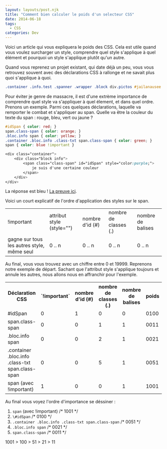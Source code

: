 ```yaml
---
layout: layouts/post.njk
title: "Comment bien calculer le poids d'un selecteur CSS"
date: 2014-06-18
tags:
  - CSS
categories: Dev
---
```




<p class="foreword">
Voici un article qui vous expliquera le poids des CSS. Cela est utile quand vous voulez surcharger un style, comprendre quel style s'applique à quel élément et pourquoi un style s'applique plutôt qu'un autre.
</p>

Quand vous reprenez un projet existant, qui date déjà un peu, vous vous retrouvez souvent avec des déclarations CSS à rallonge et ne savait plus quoi s'applique à quoi.

``` css
.container .info.test .spanner .wrapper .block div.pictos #jailanausee { color : #000; }
```

Pour éviter je genre de massacre, il est d'une extrème importance de comprendre quel style va s'appliquer à quel élement, et dans quel ordre.
Prenons un exemple. Parmi ces quelques déclarations, laquelle va remporter le combat et s'appliquer au span. Quelle va être la couleur du texte du span : rouge, bleu, vert ou jaune ?

``` css
#idSpan { color: red; }
span.class-span { color: orange; }
.bloc.info span { color: yellow; }
.container .bloc.info .class-txt span.class-span { color: green; }
span { color: blue !important }
```


``` css
<div class="container">
	<div class="block info">
		<span class="class-span" id="idSpan" style="color:purple;">
			je suis d'une certaine couleur
		</span>
	</div>
</div>
```

La réponse est bleu ! [La preuve ici](http://jsfiddle.net/ptitgraig/L8CUS/2/).

Voici un court explicatif de l'ordre d'application des styles sur le span.

<table>
	</tr>
		<td>
			!important
		</td>
		<td>
			attribut style (style="")
		</td>
		<td>
			nombre d'id (#)
		</td>
		<td>
			nombre de classes (.)
		</td>
		<td>
			nombre de balises
		</td>
	</tr>
	<tr>
		<td>
			gagne sur tous les autres style, même seul
		</td>
		<td>
			0 .. n
		</td>
		<td>
			0 .. n
		</td>
		<td>
			0 .. n
		</td>
		<td>
			0 .. n
		</td>
	</tr>
</table>


Au final, vous vous trouvez avec un chiffre entre 0 et 19999. Reprenons notre exemple de départ. Sachant que l'attribut style s'applique toujours et annule les autres, nous allons nous en affranchir pour l'exemple.

<table>
	<tr>
		<th>Déclaration CSS</th>
		<th>`!important`</th>
		<th>nombre d'id (#)</th>
		<th>nombre de classes (.)</th>
		<th>nombre de balises</th>
		<th>poids</th>
	</tr>
	<tr>
		<td>#idSpan</td>
		<td>0</td>
		<td>1</td>
		<td>0</td>
		<td>0</td>
		<td>0100</td>
	</tr>
	<tr>
		<td>span.class-span</td>
		<td>0</td>
		<td>0</td>
		<td>1</td>
		<td>1</td>
		<td>0011</td>
	</tr>
	<tr>
		<td>.bloc.info span</td>
		<td>0</td>
		<td>0</td>
		<td>2</td>
		<td>1</td>
		<td>0021</td>
	</tr>
	<tr>
		<td>.container .bloc.info .class-txt span.class-span</td>
		<td>0</td>
		<td>0</td>
		<td>5</td>
		<td>1</td>
		<td>0051</td>
	</tr>
	<tr>
		<td>span (avec !important)</td>
		<td>1</td>
		<td>0</td>
		<td>0</td>
		<td>1</td>
		<td>1001</td>
	</tr>
</table>

Au final vous voyez l'ordre d'importance se déssiner :

1. `span` (avec !important) /\* 1001 \*/
2. `\#idSpan` /\* 0100 \*/
3. `.container .bloc.info .class-txt span.class-span` /\* 0051 \*/
4. `.bloc.info span` /\* 0021 \*/
5. `span.class-span` /\* 0011 \*/

1001 > 100 > 51 > 21 > 11







